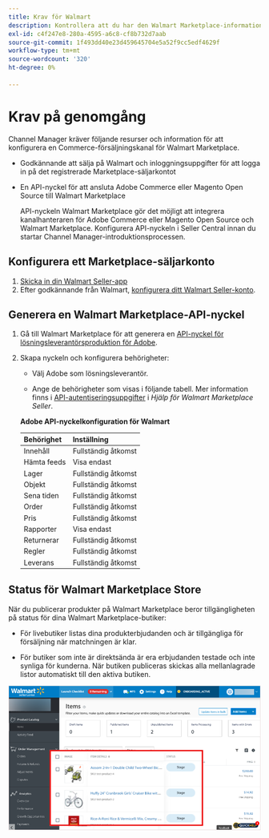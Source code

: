 ```yaml
---
title: Krav för Walmart
description: Kontrollera att du har den Walmart Marketplace-information och de resurser du behöver för att integrera med Channel Manager.
exl-id: c4f247e8-280a-4595-a6c8-cf8b732d7aab
source-git-commit: 1f493dd40e23d459645704e5a52f9cc5edf4629f
workflow-type: tm+mt
source-wordcount: '320'
ht-degree: 0%

---
```


# Krav på genomgång

Channel Manager kräver följande resurser och information för att konfigurera en Commerce-försäljningskanal för Walmart Marketplace.

* Godkännande att sälja på Walmart och inloggningsuppgifter för att logga in på det registrerade Marketplace-säljarkontot

* En API-nyckel för att ansluta Adobe Commerce eller Magento Open Source till Walmart Marketplace

   API-nyckeln Walmart Marketplace gör det möjligt att integrera kanalhanteraren för Adobe Commerce eller Magento Open Source och Walmart Marketplace. Konfigurera API-nyckeln i Seller Central innan du startar Channel Manager-introduktionsprocessen.

## Konfigurera ett Marketplace-säljarkonto

1. [Skicka in din Walmart Seller-app](https://marketplace-apply.walmart.com/apply?id=0014M00001zivMpQAI)
1. Efter godkännande från Walmart, [konfigurera ditt Walmart Seller-konto](https://sellerhelp.walmart.com/seller/s/guide?article=000008219).

## Generera en Walmart Marketplace-API-nyckel

1. Gå till Walmart Marketplace för att generera en [API-nyckel för lösningsleverantörsproduktion för Adobe](https://developer.walmart.com/#preloginModal?redirectUri=https%3A%2F%2Fdeveloper.walmart.com%2Faccount%2FgenerateKey).

1. Skapa nyckeln och konfigurera behörigheter:

   * Välj Adobe som lösningsleverantör.

   * Ange de behörigheter som visas i följande tabell. Mer information finns i [API-autentiseringsuppgifter](https://sellerhelp.walmart.com/seller/s/guide?article=000006422) i _Hjälp för Walmart Marketplace Seller_.

   **Adobe API-nyckelkonfiguration för Walmart**

   | **Behörighet** | **Inställning** |
   |----------------|-------------|
   | Innehåll | Fullständig åtkomst |
   | Hämta feeds | Visa endast |
   | Lager | Fullständig åtkomst |
   | Objekt | Fullständig åtkomst |
   | Sena tiden | Fullständig åtkomst |
   | Order | Fullständig åtkomst |
   | Pris | Fullständig åtkomst |
   | Rapporter | Visa endast |
   | Returnerar | Fullständig åtkomst |
   | Regler | Fullständig åtkomst |
   | Leverans | Fullständig åtkomst |

## Status för Walmart Marketplace Store

När du publicerar produkter på Walmart Marketplace beror tillgängligheten på status för dina Walmart Marketplace-butiker:

* För livebutiker listas dina produkterbjudanden och är tillgängliga för försäljning när matchningen är klar.

* För butiker som inte är direktsända är era erbjudanden testade och inte synliga för kunderna. När butiken publiceras skickas alla mellanlagrade listor automatiskt till den aktiva butiken.

![[!DNL Walmart Seller Central] mellanlagrade produkter](assets/walmart-seller-central-staged.png)
